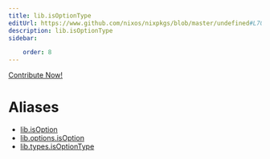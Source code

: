 ```yaml
---
title: lib.isOptionType
editUrl: https://www.github.com/nixos/nixpkgs/blob/master/undefined#L70C18
description: lib.isOptionType
sidebar:

    order: 8
---
```


<a href="https://www.github.com/nixos/nixpkgs/blob/master/undefined#L70C18">Contribute Now!</a>


# Aliases

- [lib.isOption](/nix-doc-comments/reference/lib/lib-isoption)
- [lib.options.isOption](/nix-doc-comments/reference/lib/options/lib-options-isoption)
- [lib.types.isOptionType](/nix-doc-comments/reference/lib/types/lib-types-isoptiontype)


